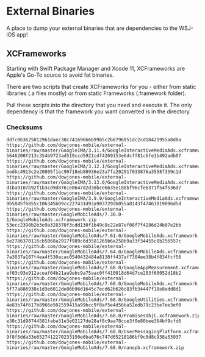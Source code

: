 # External Binaries

A place to dump your external binaries that are dependencies to the WSJ-iOS app!

## XCFrameworks
Starting with Swift Package Manager and Xcode 11, XCFrameworks are Apple's Go-To source to avoid fat binaries. 

There are two scripts that create XCFrameworks for you - either from static libraries (.a files mostly) or from static Frameworks (.framework folder).

Pull these scripts into the directory that you need and execute it. The only dependency is that the framework you want converted is in the directory.

### Checksums

```
dd7c063625812961daec38c74169666699b5c2b8796951dc2cd18421955a8d8a  https://github.com/dowjones-mobile/external-binaries/raw/master/GoogleIMA/3.11.4/GoogleInteractiveMediaAds.xcframework.zip
5646200f213c354b9723ad519ccd5921cdf4269153e6dcff81c6fe1b492adb07  https://github.com/dowjones-mobile/external-binaries/raw/master/GoogleIMA/3.12.1/GoogleInteractiveMediaAds.xcframework.zip
bedbc4913c2e20805f1ec90718eb88936e23a7fa20291f033876a3598f339c1d  https://github.com/dowjones-mobile/external-binaries/raw/master/GoogleIMA/3.13.0/GoogleInteractiveMediaAds.xcframework.zip
d1ba9107b92f1b3cd9d8761e0647d2d38bce6635e188bf96cfe6371f54f536d7  https://github.com/dowjones-mobile/external-binaries/raw/master/GoogleIMA/3.9.0/GoogleInteractiveMediaAds.xcframework.zip
9b5845f6855c106345b09cc227431d93a903729db055a8143f47461019096d5d  https://github.com/dowjones-mobile/external-binaries/raw/master/GoogleMobileAds/7.30.0-1/GoogleMobileAds.xcframework.zip
53ecc2390b2b3e9a328370f3cdd130f1b49c8c22e87ef08f7f4286d24b07e2bb  https://github.com/dowjones-mobile/external-binaries/raw/master/GoogleMobileAds/7.61.0/GoogleMobileAds.xcframework.zip
6e2786370116cb5868a2917f989c6d3581265b6a258b9a33f34455c0b256557c  https://github.com/dowjones-mobile/external-binaries/raw/master/GoogleMobileAds/7.64.0/GoogleMobileAds.xcframework.zip
7a3037a187f4ea4f530acac0540432484a8138ff437af7304ee38b4f834fcf56  https://github.com/dowjones-mobile/external-binaries/raw/master/GoogleMobileAds/7.68.0/GoogleAppMeasurement.xcframework.zip
ef03c93e912aceaf04b21aa9ebc9a75aac0ff410018d64d7ce203f60052d18b2  https://github.com/dowjones-mobile/external-binaries/raw/master/GoogleMobileAds/7.68.0/GoogleMobileAds.xcframework.zip
5f77a886938e1d3e6012de86b96d1645c7ecd62b626c83fb34447f18e8edd8d1  https://github.com/dowjones-mobile/external-binaries/raw/master/GoogleMobileAds/7.68.0/GoogleUtilities.xcframework.zip
4e83b74f617b8966e502559415a99bcc9f8af5e4d56ba52edb79c23be7ee3ef0  https://github.com/dowjones-mobile/external-binaries/raw/master/GoogleMobileAds/7.68.0/PromisesObjC.xcframework.zip
e38c31d98744581faba31e3e02127de28af8c9aa78cce3f0e80bee364bf9cfd6  https://github.com/dowjones-mobile/external-binaries/raw/master/GoogleMobileAds/7.68.0/UserMessagingPlatform.xcframework.zip
9f8f5dda33e6527412270233150e6ba676c747d65218186bf9c0d8c938a53937  https://github.com/dowjones-mobile/external-binaries/raw/master/GoogleMobileAds/7.68.0/nanopb.xcframework.zip
```
